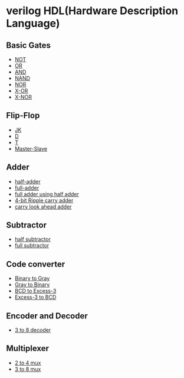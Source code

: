 # verilog HDL(Hardware Description Language)

 ## Basic Gates
  - [NOT](https://github.com/Shakil-RU/verilog_HDL/blob/main/Basic%20Gates/not.v)
  - [OR](https://github.com/Shakil-RU/verilog_HDL/blob/main/Basic%20Gates/OR%20gate)
  - [AND](https://github.com/Shakil-RU/verilog_HDL/blob/main/Basic%20Gates/AND%20gate)
  - [NAND](https://github.com/Shakil-RU/verilog_HDL/blob/main/Basic%20Gates/NAND%20gate)
  - [NOR](https://github.com/Shakil-RU/verilog_HDL/blob/main/Basic%20Gates/NOR%20gate)
  - [X-OR](https://github.com/Shakil-RU/verilog_HDL/blob/main/Basic%20Gates/X-OR%20gate)
  - [X-NOR](https://github.com/Shakil-RU/verilog_HDL/blob/main/Basic%20Gates/x-nor%20gate)
## Flip-Flop
  - [JK](https://github.com/Shakil-RU/verilog_HDL/blob/main/Flip-Flop/JK)
  - [D](https://github.com/Shakil-RU/verilog_HDL/blob/main/Flip-Flop/D%20flip-flop)
  - [T](https://github.com/Shakil-RU/verilog_HDL/blob/main/Flip-Flop/T%20flip-flop)
  - [Master-Slave](https://github.com/Shakil-RU/verilog_HDL/blob/main/Flip-Flop/master%20slave%20jk)
## Adder
  - [half-adder](https://github.com/Shakil-RU/verilog_HDL/blob/main/Adder/Half%20Adder)
  - [full-adder](https://github.com/Shakil-RU/verilog_HDL/blob/main/Adder/Half%20Adder)
  - [full adder using half adder](https://github.com/Shakil-RU/verilog_HDL/blob/main/Adder/Full%20Adder%20using%20half%20adder)
  - [4-bit Ripple carry adder](https://github.com/Shakil-RU/verilog_HDL/blob/main/Adder/4%20bit%20Ripple%20carry%20adder)
  - [carry look ahead adder](https://github.com/Shakil-RU/verilog_HDL/blob/main/Adder/carry%20look%20ahead%20adder.v)
## Subtractor
  - [half subtractor](https://github.com/Shakil-RU/verilog_HDL/blob/main/Subtractor/half%20subtractor.v)
  - [full subtractor]()
## Code converter
 - [Binary to Gray]()
 - [Gray to Binary]()
 - [BCD to Excess-3]()
 - [Excess-3 to BCD]()
## Encoder and Decoder
 - [3 to 8 decoder]()
## Multiplexer
 - [2 to 4 mux]()
 - [3 to 8 mux]()

